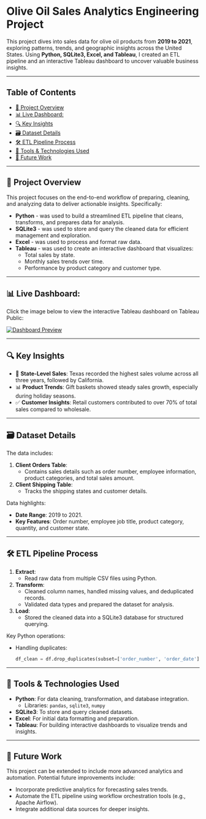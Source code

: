 # Olive Oil Sales Analytics Engineering Project

This project dives into sales data for olive oil products from **2019 to 2021**, exploring patterns, trends, and geographic insights across the United States. 
Using **Python, SQLite3, Excel, and Tableau**, I created an ETL pipeline and an interactive Tableau dashboard to uncover valuable business insights.

---
## Table of Contents
  - [📂 Project Overview](#-project-overview)
  - [📊 Live Dashboard:](#-live-dashboard)
  - [🔍 Key Insights](#-key-insights)
  - [🗃️ Dataset Details](#️-dataset-details)
  - [🛠️ ETL Pipeline Process](#️-etl-pipeline-process)
  - [🧰 Tools \& Technologies Used](#-tools--technologies-used)
  - [🔮 Future Work](#-future-work)

---

## 📂 Project Overview

This project focuses on the end-to-end workflow of preparing, cleaning, and analyzing data to deliver actionable insights. Specifically:
- **Python** - was used to build a streamlined ETL pipeline that cleans, transforms, and prepares data for analysis.
- **SQLite3** - was used to store and query the cleaned data for efficient management and exploration.
- **Excel** - was used to process and format raw data.
- **Tableau** - was used to create an interactive dashboard that visualizes:
  - Total sales by state.
  - Monthly sales trends over time.
  - Performance by product category and customer type.

---
## 📊 Live Dashboard:
Click the image below to view the interactive Tableau dashboard on Tableau Public:

[![Dashboard Preview](https://public.tableau.com/static/images/Ol/Olive_Oil_Sales_17377600820360/OliveOilSales/1.png)](https://public.tableau.com/views/Olive_Oil_Sales_17377600820360/OliveOilSales)

---
## 🔍 Key Insights

- 🎯 **State-Level Sales**: Texas recorded the highest sales volume across all three years, followed by California.
- 📊 **Product Trends**: Gift baskets showed steady sales growth, especially during holiday seasons.
- ✅ **Customer Insights**: Retail customers contributed to over 70% of total sales compared to wholesale.


---

## 🗃️ Dataset Details

The data includes:
1. **Client Orders Table**:
   - Contains sales details such as order number, employee information, product categories, and total sales amount.
2. **Client Shipping Table**:
   - Tracks the shipping states and customer details.

Data highlights:
- **Date Range**: 2019 to 2021.
- **Key Features**: Order number, employee job title, product category, quantity, and customer state.

---

## 🛠️ ETL Pipeline Process

1. **Extract**:
   - Read raw data from multiple CSV files using Python.
2. **Transform**:
   - Cleaned column names, handled missing values, and deduplicated records.
   - Validated data types and prepared the dataset for analysis.
3. **Load**:
   - Stored the cleaned data into a SQLite3 database for structured querying.

Key Python operations:
- Handling duplicates:
  ```python
  df_clean = df.drop_duplicates(subset=['order_number', 'order_date'])

---

## 🧰 Tools & Technologies Used

- **Python**: For data cleaning, transformation, and database integration.
  - Libraries: `pandas`, `sqlite3`, `numpy`
- **SQLite3**: To store and query cleaned datasets.
- **Excel**: For initial data formatting and preparation.
- **Tableau**: For building interactive dashboards to visualize trends and insights.
  
---

## 🔮 Future Work
This project can be extended to include more advanced analytics and automation. Potential future improvements include:
- Incorporate predictive analytics for forecasting sales trends.
- Automate the ETL pipeline using workflow orchestration tools (e.g., Apache Airflow).
- Integrate additional data sources for deeper insights.

